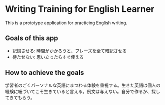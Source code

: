 # Writing Training for English Learner

This is a prototype application for practicing English writing.

## Goals of this app

- 記憶させる: 時間がかかろうと、フレーズを全て暗記させる
- 待たせない: 思い立ったらすぐ使える

## How to achieve the goals

学習者のごくパーソナルな英語にまつわる体験を重視する。生きた英語は個人の経験に紐づいてこそ生きていると言える。例文は与えない。自分で作るか、探してきてもらう。
